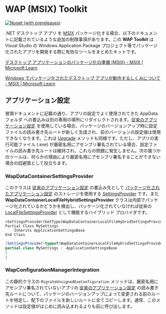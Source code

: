 # WAP (MSIX) Toolkit

[![Nuget (with prereleases)](https://img.shields.io/nuget/vpre/Serevo.WapToolkit)](https://www.nuget.org/packages/Serevo.WapToolkit) 



.NET デスクトップ アプリ を [MSIX](https://learn.microsoft.com/ja-jp/windows/msix/) パッケージ化する場合、以下のドキュメントに記載されているような追加の制限事項があります。この **WAP Toolkit** は Visual Studio の Windows Application Package プロジェクト等でパッケージ化されたアプリを開発する際に有効なツールをまとめたキットです。



[デスクトップ アプリケーションのパッケージ化の準備 (MSIX) - MSIX | Microsoft Learn](https://learn.microsoft.com/ja-jp/windows/msix/desktop/desktop-to-uwp-prepare?source=recommendations)

[Windows でパッケージ化されたデスクトップ アプリが動作するしくみについて - MSIX | Microsoft Learn](https://learn.microsoft.com/ja-jp/windows/msix/desktop/desktop-to-uwp-behind-the-scenes#file-system)



## アプリケーション設定

冒頭ドキュメントに記載の通り、アプリの設定でよく使用されてきた AppData フォルダ への書込みは別の専用の場所にリダイレクトされます。[従来のアプリケーション設定](https://learn.microsoft.com/ja-jp/dotnet/desktop/winforms/advanced/application-settings-for-windows-forms) を使用している場合、パッケージのバージョンアップ時に設定ファイルの読み書き先ルートが新しく生成され、前のバージョンの設定値は使用できなくなります。これは [Upgrade](https://learn.microsoft.com/ja-jp/dotnet/api/system.configuration.applicationsettingsbase.upgrade) メソッドも同様です。ただし、アプリの実行可能ファイル (.exe) が厳密名用にアセンブリ署名されている場合、設定ファイルの読み書き先ルートは維持され、これらの問題に発生しません。次の幾つかのツールは、何らかの理由により厳密名用にアセンブリ署名することができない場合の回避策として役立ちます。



### WapDataContainerSettingsProvider

このクラスは [従来のアプリケーション設定](https://learn.microsoft.com/ja-jp/dotnet/desktop/winforms/advanced/application-settings-for-windows-forms) の書込み先として [パッケージ化されたアプリケーション設定](https://learn.microsoft.com/ja-jp/windows/apps/design/app-settings/store-and-retrieve-app-data) のストレージを使用する [SettingsProvider](https://learn.microsoft.com/ja-jp/dotnet/api/system.configuration.settingsprovider) です。また  **WapDataContainerLocalFileHybridSettingsProvider** クラスは内部でパッケージ化されているかどうかを検出し、パッケージ化されていなければ従来の [LocalFileSettingsProvider](https://learn.microsoft.com/ja-jp/dotnet/api/system.configuration.localfilesettingsprovider) として機能するハイブリッド プロバイダです。



``` VB
<SettingsProvider(GetType(WapDataContainerLocalFileHybridSettingsProvider))>
Partial Class MySettings
    Inherits ApplicationSettingsBase
End Class
```

``` CS
[SettingsProvider(typeof(WapDataContainerLocalFileHybridSettingsProvider))]
partial class MySettings :　ApplicationSettingsBase
{
}
```



### WapConfigurationManagerIntegration

この静的クラスの `MigrateUnsignedExeConfiguration` メソッドは、厳密名用にアセンブリ署名されていないアプリの [従来のアプリケーション設定](https://learn.microsoft.com/ja-jp/dotnet/desktop/winforms/advanced/application-settings-for-windows-forms) の読み書き先ルートについて、パッケージのバージョンアップによって変更される前のルートを特定し、配下のファイルを新しいルートに全てコピーします。通常、このメソッドは設定値がはじめに読み込まれるよりも前に呼び出します。

